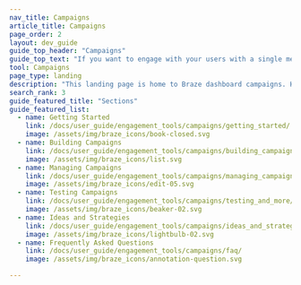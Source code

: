 ```yaml
---
nav_title: Campaigns
article_title: Campaigns
page_order: 2
layout: dev_guide
guide_top_header: "Campaigns"
guide_top_text: "If you want to engage with your users with a single message step, you can send them a campaign using any supported <a href='/docs/user_guide/message_building_by_channel/'>messaging channels</a>. Most multi-step user journeys are better created as <a href='/docs/user_guide/engagement_tools/canvas/'>Canvases</a>.<br> <br>Select any of the following topics to see articles you may be interested in."
tool: Campaigns
page_type: landing
description: "This landing page is home to Braze dashboard campaigns. Here, you can find resources on creating your campaign, managing and testing campaigns, and helpful ideas and strategies."
search_rank: 3
guide_featured_title: "Sections"
guide_featured_list:
  - name: Getting Started
    link: /docs/user_guide/engagement_tools/campaigns/getting_started/
    image: /assets/img/braze_icons/book-closed.svg
  - name: Building Campaigns
    link: /docs/user_guide/engagement_tools/campaigns/building_campaigns/
    image: /assets/img/braze_icons/list.svg
  - name: Managing Campaigns
    link: /docs/user_guide/engagement_tools/campaigns/managing_campaigns/
    image: /assets/img/braze_icons/edit-05.svg
  - name: Testing Campaigns
    link: /docs/user_guide/engagement_tools/campaigns/testing_and_more/
    image: /assets/img/braze_icons/beaker-02.svg
  - name: Ideas and Strategies
    link: /docs/user_guide/engagement_tools/campaigns/ideas_and_strategies/
    image: /assets/img/braze_icons/lightbulb-02.svg
  - name: Frequently Asked Questions
    link: /docs/user_guide/engagement_tools/campaigns/faq/
    image: /assets/img/braze_icons/annotation-question.svg

---
```

